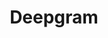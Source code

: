 ---
blog: https://blog.deepgram.com/
codehost: https://github.com/deepgram
dribbble: https://dribbble.com/deepgram
facebook: https://facebook.com/deepgram
linkedin: https://linkedin.com/company/deepgram
logohandle: deepgram
sort: deepgram
title: Deepgram
twitter: https://x.com/deepgramai
website: https://deepgram.com/
youtube: https://youtube.com/c/Deepgram
---